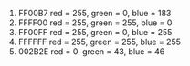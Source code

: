 1. FF00B7 red = 255, green = 0, blue = 183
2. FFFF00 red = 255, green = 255, blue = 0
3. FF00FF red = 255, green = 0, blue = 255
4. FFFFFF red = 255, green = 255, blue = 255
5. 002B2E red = 0. green = 43, blue = 46